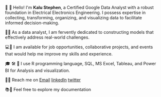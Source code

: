 👋 👋 Hello! I'm **Kalu Stephen**, a Certified Google Data Analyst with a robust foundation in Electrical Electronics Engineering. I possess expertise in collecting, transforming, organizing, and visualizing data to facilitate informed decision-making.


💙💓 As a data analyst, I am fervently dedicated to constructing models that effectively address real-world challenges.

💻🌿 I am available for job opportunities, collaborative projects, and events that would help me improve my skills and experience.

🎓 🛠️ 🧠 I use R programming language, SQL, MS Excel, Tableau, and Power BI for Analysis and visualization.

📧📱 Reach me on [Email](kalustephen40@gmail.com) [linkedln](https://www.linkedin.com/in/kalustephen/) [twitter](https://twitter.com/kalusteven)

📚🔗 Feel free to explore my documentation 




